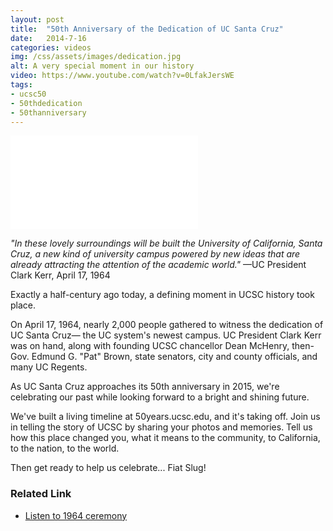 ```yaml
---
layout: post
title:  "50th Anniversary of the Dedication of UC Santa Cruz"
date:   2014-7-16
categories: videos
img: /css/assets/images/dedication.jpg
alt: A very special moment in our history
video: https://www.youtube.com/watch?v=0LfakJersWE
tags: 
- ucsc50
- 50thdedication
- 50thanniversary
---
```



<iframe src="//www.youtube.com/embed/0LfakJersWE" class="iframe-youtube" frameborder="0" allowfullscreen></iframe>

*"In these lovely surroundings will be built the University of California, Santa Cruz, a new kind of university campus powered by new ideas that are already attracting the attention of the academic world."*
—UC President Clark Kerr, April 17, 1964

Exactly a half-century ago today, a defining moment in UCSC history took place.

On April 17, 1964, nearly 2,000 people gathered to witness the dedication of UC Santa Cruz— the UC system's newest campus. UC President Clark Kerr was on hand, along with founding UCSC chancellor Dean McHenry, then-Gov. Edmund G. "Pat" Brown, state senators, city and county officials, and many UC Regents. 

As UC Santa Cruz approaches its 50th anniversary in 2015, we're celebrating our past while looking forward to a bright and shining future. 

We've built a living timeline at 50years.ucsc.edu, and it's taking off. Join us in telling the story of UCSC by sharing your photos and memories. Tell us how this place changed you, what it means to the community, to California, to the nation, to the world.

Then get ready to help us celebrate... 
Fiat Slug!

### Related Link

- [Listen to 1964 ceremony](/founders-rock-audio/)